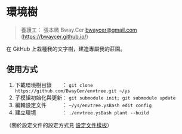 環境樹
=======


> 養護工： 張本微 Bway.Cer <bwaycer@gmail.com> (https://bwaycer.github.io/)

在 GitHub 上栽種我的文字樹，建造專屬我的莊園。



## 使用方式


1. 下載環境樹目錄　　： `git clone https://github.com/BwayCer/envtree.git ~/ys`
2. 子模組初始化與更新： `git submodule init; git submodule update`
3. 編輯設定文件　　　： `~/ys/envtree.ysBash edit config`
4. 建立環境　　　　　： `./envtree.ysBash plant --build`

（關於設定文件的設定方式見
[設定文件樣板](https://github.com/BwayCer/envtree/tree/module_envtree/lib/_envtree.config.template)）

